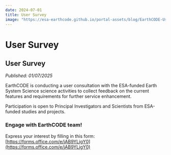 ```yaml
---
date: 2024-07-01
title: User Survey
image: "https://esa-earthcode.github.io/portal-assets/blog/EarthCODE-UserSurvey.jpg"
---
```


# User Survey <!--{ as="img" mode="hero" src="https://esa-earthcode.github.io/portal-assets/blog/EarthCODE-UserSurvey.jpg" }-->

## User Survey
*Published: 01/07/2025*

EarthCODE is conducting a user consultation with the ESA-funded Earth System Science science activities to collect feedback on the current features and requirements for further service enhancement. 

Participation is open to Principal Investigators and Scientists from ESA-funded studies and projects.  

### Engage with EarthCODE team!
Express your interest  by filling in this form: [https://forms.office.com/e/jAB9YLjgY0](https://forms.office.com/e/jAB9YLjgY0) 

        